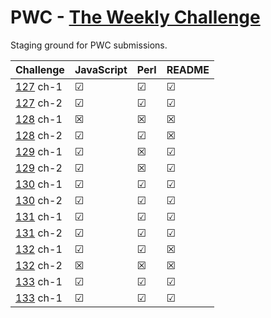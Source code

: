 # PWC - [The Weekly Challenge]

Staging ground for PWC submissions.

Challenge  | JavaScript | Perl     | README
---------- | ---------- | -------- | ------
[127] ch-1 | &#9745;    | &#9745;  | &#9745;
[127] ch-2 | &#9745;    | &#9745;  | &#9745;
[128] ch-1 | &#9746;    | &#9746;  | &#9746;
[128] ch-2 | &#9745;    | &#9745;  | &#9746;
[129] ch-1 | &#9745;    | &#9746;  | &#9745;
[129] ch-2 | &#9745;    | &#9746;  | &#9745;
[130] ch-1 | &#9745;    | &#9745;  | &#9745;
[130] ch-2 | &#9745;    | &#9745;  | &#9745;
[131] ch-1 | &#9745;    | &#9745;  | &#9745;
[131] ch-2 | &#9745;    | &#9745;  | &#9745;
[132] ch-1 | &#9745;    | &#9745;  | &#9746;
[132] ch-2 | &#9746;    | &#9746;  | &#9746;
[133] ch-1 | &#9745;    | &#9745;  | &#9745;
[133] ch-1 | &#9745;    | &#9745;  | &#9745;

[The Weekly Challenge]: https://theweeklychallenge.org/
[127]: https://theweeklychallenge.org/blog/perl-weekly-challenge-127/
[128]: https://theweeklychallenge.org/blog/perl-weekly-challenge-128/
[129]: https://theweeklychallenge.org/blog/perl-weekly-challenge-129/
[130]: https://theweeklychallenge.org/blog/perl-weekly-challenge-130/
[131]: https://theweeklychallenge.org/blog/perl-weekly-challenge-131/
[132]: https://theweeklychallenge.org/blog/perl-weekly-challenge-132/
[133]: https://theweeklychallenge.org/blog/perl-weekly-challenge-133/
